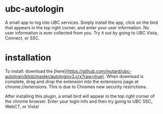 ubc-autologin
=============

A small app to log into UBC services. Simply install the app, click on the bird that appears in the top right corner, and enter your user information. No user information is ever collected from you. Try it out by going to UBC Vista, Connect, or SSC.

installation
============

To install: download the [here]{https://github.com/inutard/ubc-autologin/blob/master/autologinv3.crx?raw=true}. When download is complete, drag and drop the extension into the extensions page at chrome://extensions. This is due to Chromes new security restrictions.

After installing this plugin, a small bird will appear in the top right corner of the chrome browser. Enter your login info and then try going to UBC SSC, WebCT, or Vista!